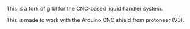 This is a fork of grbl for the CNC-based liquid handler system.

This is made to work with the Arduino CNC shield from protoneer (V3).
